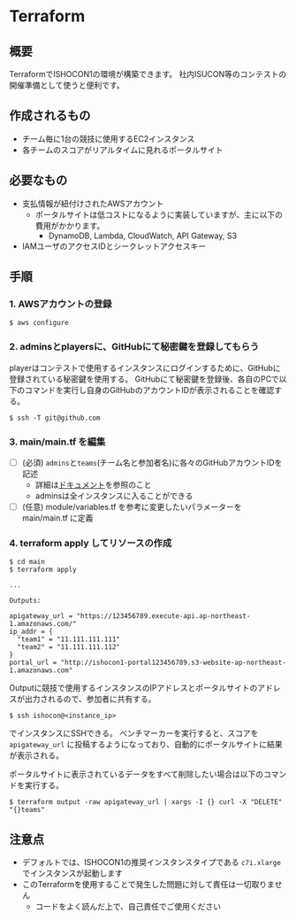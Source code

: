 # Terraform

## 概要

TerraformでISHOCON1の環境が構築できます。
社内ISUCON等のコンテストの開催準備として使うと便利です。

## 作成されるもの
* チーム毎に1台の競技に使用するEC2インスタンス
* 各チームのスコアがリアルタイムに見れるポータルサイト

## 必要なもの

- 支払情報が紐付けされたAWSアカウント
  - ポータルサイトは低コストになるように実装していますが、主に以下の費用がかかります。
    - DynamoDB, Lambda, CloudWatch, API Gateway, S3
- IAMユーザのアクセスIDとシークレットアクセスキー

## 手順

### 1. AWSアカウントの登録

```shell
$ aws configure
```

### 2. adminsとplayersに、GitHubにて秘密鍵を登録してもらう

playerはコンテストで使用するインスタンスにログインするために、GitHubに登録されている秘密鍵を使用する。
GitHubにて秘密鍵を登録後、各自のPCで以下のコマンドを実行し自身のGitHubのアカウントIDが表示されることを確認する。

```shell
$ ssh -T git@github.com
```

### 3. main/main.tf を編集

- [ ] (必須) `admins`と`teams`(チーム名と参加者名)に各々のGitHubアカウントIDを記述
  - 詳細は[ドキュメント](https://docs.github.com/ja/github/authenticating-to-github/connecting-to-github-with-ssh)を参照のこと
  - adminsは全インスタンスに入ることができる
- [ ] (任意) module/variables.tf を参考に変更したいパラメーターを main/main.tf に定義

### 4. terraform apply してリソースの作成

```shell
$ cd main
$ terraform apply

...

Outputs:

apigateway_url = "https://123456789.execute-api.ap-northeast-1.amazonaws.com/"
ip_addr = {
  "team1" = "11.111.111.111"
  "team2" = "11.111.111.112"
}
portal_url = "http://ishocon1-portal123456789.s3-website-ap-northeast-1.amazonaws.com"
```

Outputに競技で使用するインスタンスのIPアドレスとポータルサイトのアドレスが出力されるので、参加者に共有する。

```
$ ssh ishocon@<instance_ip>
```

でインスタンスにSSHできる。
ベンチマーカーを実行すると、スコアを `apigateway_url` に投稿するようになっており、自動的にポータルサイトに結果が表示される。

ポータルサイトに表示されているデータをすべて削除したい場合は以下のコマンドを実行する。

```
$ terraform output -raw apigateway_url | xargs -I {} curl -X "DELETE" "{}teams"
```

## 注意点

- デフォルトでは、ISHOCON1の推奨インスタンスタイプである `c7i.xlarge` でインスタンスが起動します
- このTerraformを使用することで発生した問題に対して責任は一切取りません
  - コードをよく読んだ上で、自己責任でご使用ください
